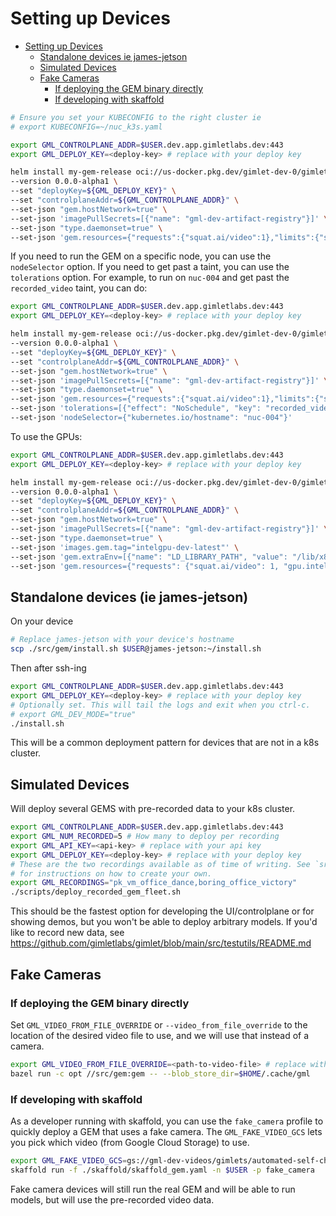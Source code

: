 # Setting up Devices
<!-- TOC -->

- [Setting up Devices](#setting-up-devices)
  - [Standalone devices ie james-jetson](#standalone-devices-ie-james-jetson)
  - [Simulated Devices](#simulated-devices)
  - [Fake Cameras](#fake-cameras)
    - [If deploying the GEM binary directly](#if-deploying-the-gem-binary-directly)
    - [If developing with skaffold](#if-developing-with-skaffold)

<!-- /TOC -->
```sh
# Ensure you set your KUBECONFIG to the right cluster ie
# export KUBECONFIG=~/nuc_k3s.yaml

export GML_CONTROLPLANE_ADDR=$USER.dev.app.gimletlabs.dev:443
export GML_DEPLOY_KEY=<deploy-key> # replace with your deploy key

helm install my-gem-release oci://us-docker.pkg.dev/gimlet-dev-0/gimlet-dev-docker-artifacts/charts/gem -n gml \
--version 0.0.0-alpha1 \
--set "deployKey=${GML_DEPLOY_KEY}" \
--set "controlplaneAddr=${GML_CONTROLPLANE_ADDR}" \
--set-json "gem.hostNetwork=true" \
--set-json 'imagePullSecrets=[{"name": "gml-dev-artifact-registry"}]' \
--set-json "type.daemonset=true" \
--set-json 'gem.resources={"requests":{"squat.ai/video":1},"limits":{"squat.ai/video":1}}'
```

If you need to run the GEM on a specific node, you can use the `nodeSelector` option.
If you need to get past a taint, you can use the `tolerations` option.
For example, to run on `nuc-004` and get past the `recorded_video` taint, you can do:

```sh
export GML_CONTROLPLANE_ADDR=$USER.dev.app.gimletlabs.dev:443
export GML_DEPLOY_KEY=<deploy-key> # replace with your deploy key

helm install my-gem-release oci://us-docker.pkg.dev/gimlet-dev-0/gimlet-dev-docker-artifacts/charts/gem -n gml \
--version 0.0.0-alpha1 \
--set "deployKey=${GML_DEPLOY_KEY}" \
--set "controlplaneAddr=${GML_CONTROLPLANE_ADDR}" \
--set-json "gem.hostNetwork=true" \
--set-json 'imagePullSecrets=[{"name": "gml-dev-artifact-registry"}]' \
--set-json "type.daemonset=true" \
--set-json 'gem.resources={"requests":{"squat.ai/video":1},"limits":{"squat.ai/video":1}}' \
--set-json 'tolerations=[{"effect": "NoSchedule", "key": "recorded_video", "operator": "Exists"}]' \
--set-json 'nodeSelector={"kubernetes.io/hostname": "nuc-004"}'
```

To use the GPUs:

```sh
export GML_CONTROLPLANE_ADDR=$USER.dev.app.gimletlabs.dev:443
export GML_DEPLOY_KEY=<deploy-key> # replace with your deploy key

helm install my-gem-release oci://us-docker.pkg.dev/gimlet-dev-0/gimlet-dev-docker-artifacts/charts/gem -n gml \
--version 0.0.0-alpha1 \
--set "deployKey=${GML_DEPLOY_KEY}" \
--set "controlplaneAddr=${GML_CONTROLPLANE_ADDR}" \
--set-json "gem.hostNetwork=true" \
--set-json 'imagePullSecrets=[{"name": "gml-dev-artifact-registry"}]' \
--set-json "type.daemonset=true" \
--set-json 'images.gem.tag="intelgpu-dev-latest"' \
--set-json 'gem.extraEnv=[{"name": "LD_LIBRARY_PATH", "value": "/lib/x86_64-linux-gnu:/usr/lib/x86_64-linux-gnu:/usr/local/lib"}]' \
--set-json 'gem.resources={"requests": {"squat.ai/video": 1, "gpu.intel.com/i915_monitoring": 1}, "limits": {"squat.ai/video": 1, "gpu.intel.com/i915_monitoring": 1}}'
```

## Standalone devices (ie james-jetson)

On your device

```sh
# Replace james-jetson with your device's hostname
scp ./src/gem/install.sh $USER@james-jetson:~/install.sh
```

Then after ssh-ing

```sh
export GML_CONTROLPLANE_ADDR=$USER.dev.app.gimletlabs.dev:443
export GML_DEPLOY_KEY=<deploy-key> # replace with your deploy key
# Optionally set. This will tail the logs and exit when you ctrl-c.
# export GML_DEV_MODE="true"
./install.sh
```

This will be a common deployment pattern for devices that are not in a k8s cluster.

## Simulated Devices

Will deploy several GEMS with pre-recorded data to your k8s cluster.

```sh
export GML_CONTROLPLANE_ADDR=$USER.dev.app.gimletlabs.dev:443
export GML_NUM_RECORDED=5 # How many to deploy per recording
export GML_API_KEY=<api-key> # replace with your api key
export GML_DEPLOY_KEY=<deploy-key> # replace with your deploy key
# These are the two recordings available as of time of writing. See `src/testutils/README.md`
# for instructions on how to create your own.
export GML_RECORDINGS="pk_vm_office_dance,boring_office_victory"
./scripts/deploy_recorded_gem_fleet.sh
```

This should be the fastest option for developing the UI/controlplane or for showing demos, but you won't be able to deploy arbitrary models.
If you'd like to record new data, see <https://github.com/gimletlabs/gimlet/blob/main/src/testutils/README.md>

## Fake Cameras

### If deploying the GEM binary directly

Set `GML_VIDEO_FROM_FILE_OVERRIDE` or `--video_from_file_override` to the location of the
desired video file to use, and we will use that instead of a camera.

```sh
export GML_VIDEO_FROM_FILE_OVERRIDE=<path-to-video-file> # replace with your video file
bazel run -c opt //src/gem:gem -- --blob_store_dir=$HOME/.cache/gml
```

### If developing with skaffold

As a developer running with skaffold, you can use the `fake_camera` profile to quickly
deploy a GEM that uses a fake camera. The `GML_FAKE_VIDEO_GCS` lets you pick which
video (from Google Cloud Storage) to use.

```sh
export GML_FAKE_VIDEO_GCS=gs://gml-dev-videos/gimlets/automated-self-checkout/coca-cola.mp4 # replace with your video file (must be on GCS)
skaffold run -f ./skaffold/skaffold_gem.yaml -n $USER -p fake_camera
```

Fake camera devices will still run the real GEM and will be able to run models, but will use the pre-recorded video data.
